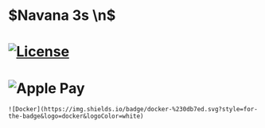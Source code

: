 # $Navana 3s \n$
# [![License](https://img.shields.io/badge/License-Boost_1.0-lightblue.svg)](https://www.boost.org/LICENSE_1_0.txt)
# ![Apple Pay](https://img.shields.io/badge/ApplePay-000000.svg?style=for-the-badge&logo=Apple-Pay&logoColor=white)
	![Docker](https://img.shields.io/badge/docker-%230db7ed.svg?style=for-the-badge&logo=docker&logoColor=white)
